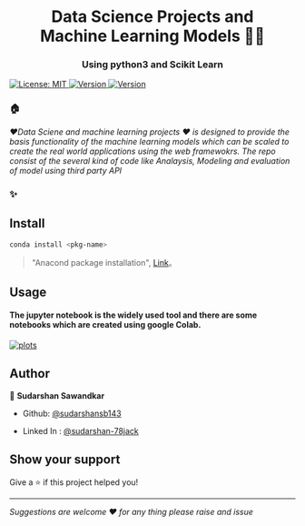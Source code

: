 <h1 align="center">Data Science Projects and  <br> Machine Learning Models  🚀🚀</h1>
<h3 align="center">Using python3 and Scikit Learn </h3>
<p> 
  <a href="#" target="_blank">
    <img alt="License: MIT" src="https://img.shields.io/badge/License-mit-yellow.svg?style=for-the-badge&logo=appveyor" />
  </a>
    <a href="#" target="_blank">
    <img alt="Version" src="https://img.shields.io/badge/Sklearn-0.0.20-green.svg?style=for-the-badge&logo=appveyor" />
  </a>
     <a href="#" target="_blank">
    <img alt="Version" src="https://img.shields.io/badge/build_status-passing-green.svg?style=for-the-badge&logo=appveyor" />
  </a>


</p>


### 🏠 
_❤️Data Sciene and machine learning projects ❤️ is designed to provide the basis functionality of the machine learning models which can be scaled to create the real world applications using the web framewokrs. The repo consist of the several kind of code like Analaysis, Modeling and evaluation of model using third party API_


### ✨ 

## Install

```sh
conda install <pkg-name>
```
                    
> "Anacond package installation", [Link](https://anaconda.org/)。


## Usage
#### The jupyter notebook is the widely used tool and there are some notebooks which are created using google Colab. 

 <a href="#" target="_blank">
    <img alt="plots" src="https://i.pinimg.com/564x/87/02/42/870242a6739c0cdf4f80a7afd0b64cad.jpg" />
  </a>

## Author

👤 **Sudarshan Sawandkar**

* Github: [@sudarshansb143](https://github.com/sudarshansb143)

* Linked In : [@sudarshan-78jack](https://www.linkedin.com/in/sudarshan-78jack/)

## Show your support

Give a ⭐️ if this project helped you!

***
_Suggestions are welcome ❤️ for any thing please raise and issue_


